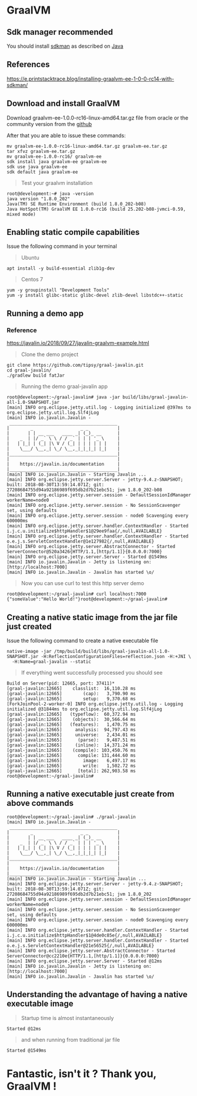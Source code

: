 
# GraalVM 

## Sdk manager recommended
You should install [sdkman](https://sdkman.io/) as described on [Java](https://github.com/RELATO/sources.ms4.io/blob/master/Java.md)

## References
https://e.printstacktrace.blog/installing-graalvm-ee-1-0-0-rc14-with-sdkman/

## Download and install GraalVM

Download graalvm-ee-1.0.0-rc16-linux-amd64.tar.gz file from oracle or the community version from the [github](https://github.com/oracle/graal/releases/download/vm-1.0.0-rc15/graalvm-ce-1.0.0-rc15-linux-amd64.tar.gz)

After that you are able to issue these commands:
```
mv graalvm-ee-1.0.0-rc16-linux-amd64.tar.gz graalvm-ee.tar.gz
tar xfvz graalvm-ee.tar.gz
mv graalvm-ee-1.0.0-rc16/ graalvm-ee
sdk install java graalvm-ee graalvm-ee
sdk use java graalvm-ee
sdk default java graalvm-ee
```
> Test your graalvm installation
```
root@development:~# java -version
java version "1.8.0_202"
Java(TM) SE Runtime Environment (build 1.8.0_202-b08)
Java HotSpot(TM) GraalVM EE 1.0.0-rc16 (build 25.202-b08-jvmci-0.59, mixed mode)
```
## Enabling static compile capabilities
Issue the following command in your terminal
> Ubuntu
```
apt install -y build-essential zlib1g-dev
```
> Centos 7
```
yum -y groupinstall "Development Tools"
yum -y install glibc-static glibc-devel zlib-devel libstdc++-static
``` 
## Running a demo app

### Reference
https://javalin.io/2018/09/27/javalin-graalvm-example.html

> Clone the demo project
```
git clone https://github.com/tipsy/graal-javalin.git
cd graal-javalin/
./gradlew build fatJar
```
> Running the demo graal-javalin app
```
root@development:~/graal-javalin# java -jar build/libs/graal-javalin-all-1.0-SNAPSHOT.jar
[main] INFO org.eclipse.jetty.util.log - Logging initialized @397ms to org.eclipse.jetty.util.log.Slf4jLog
[main] INFO io.javalin.Javalin -
 _________________________________________
|        _                  _ _           |
|       | | __ ___   ____ _| (_)_ __      |
|    _  | |/ _` \ \ / / _` | | | '_ \     |
|   | |_| | (_| |\ V / (_| | | | | | |    |
|    \___/ \__,_| \_/ \__,_|_|_|_| |_|    |
|_________________________________________|
|                                         |
|    https://javalin.io/documentation     |
|_________________________________________|
[main] INFO io.javalin.Javalin - Starting Javalin ...
[main] INFO org.eclipse.jetty.server.Server - jetty-9.4.z-SNAPSHOT; built: 2018-08-30T13:59:14.071Z; git: 27208684755d94a92186989f695db2d7b21ebc51; jvm 1.8.0_202-b08
[main] INFO org.eclipse.jetty.server.session - DefaultSessionIdManager workerName=node0
[main] INFO org.eclipse.jetty.server.session - No SessionScavenger set, using defaults
[main] INFO org.eclipse.jetty.server.session - node0 Scavenging every 600000ms
[main] INFO org.eclipse.jetty.server.handler.ContextHandler - Started i.j.c.u.initialize$httpHandler$1@29ee9faa{/,null,AVAILABLE}
[main] INFO org.eclipse.jetty.server.handler.ContextHandler - Started o.e.j.s.ServletContextHandler@1e127982{/,null,AVAILABLE}
[main] INFO org.eclipse.jetty.server.AbstractConnector - Started ServerConnector@520a3426{HTTP/1.1,[http/1.1]}{0.0.0.0:7000}
[main] INFO org.eclipse.jetty.server.Server - Started @1549ms
[main] INFO io.javalin.Javalin - Jetty is listening on: [http://localhost:7000]
[main] INFO io.javalin.Javalin - Javalin has started \o/
```
> Now you can use curl to test this http server demo
```
root@development:~/graal-javalin# curl localhost:7000
{"someValue":"Hello World!"}root@development:~/graal-javalin#
```

## Creating a native static image from the jar file just created
Issue the following command to create a native executable file
```
native-image -jar /tmp/build/build/libs/graal-javalin-all-1.0-SNAPSHOT.jar -H:ReflectionConfigurationFiles=reflection.json -H:+JNI \
  -H:Name=graal-javalin --static
```
> If everything went successfully processed you should see
```
Build on Server(pid: 12665, port: 37411)*
[graal-javalin:12665]    classlist:  16,110.28 ms
[graal-javalin:12665]        (cap):   3,790.90 ms
[graal-javalin:12665]        setup:   9,370.68 ms
[ForkJoinPool-2-worker-0] INFO org.eclipse.jetty.util.log - Logging initialized @31844ms to org.eclipse.jetty.util.log.Slf4jLog
[graal-javalin:12665]   (typeflow):  60,372.94 ms
[graal-javalin:12665]    (objects):  30,566.64 ms
[graal-javalin:12665]   (features):   1,470.75 ms
[graal-javalin:12665]     analysis:  94,797.43 ms
[graal-javalin:12665]     universe:   2,434.01 ms
[graal-javalin:12665]      (parse):   9,487.51 ms
[graal-javalin:12665]     (inline):  14,371.24 ms
[graal-javalin:12665]    (compile): 103,450.76 ms
[graal-javalin:12665]      compile: 131,444.60 ms
[graal-javalin:12665]        image:   6,497.17 ms
[graal-javalin:12665]        write:   1,502.72 ms
[graal-javalin:12665]      [total]: 262,903.58 ms
root@development:~/graal-javalin#
```
## Running a native executable just create from above commands
```
root@development:~/graal-javalin# ./graal-javalin
[main] INFO io.javalin.Javalin -
 _________________________________________
|        _                  _ _           |
|       | | __ ___   ____ _| (_)_ __      |
|    _  | |/ _` \ \ / / _` | | | '_ \     |
|   | |_| | (_| |\ V / (_| | | | | | |    |
|    \___/ \__,_| \_/ \__,_|_|_|_| |_|    |
|_________________________________________|
|                                         |
|    https://javalin.io/documentation     |
|_________________________________________|
[main] INFO io.javalin.Javalin - Starting Javalin ...
[main] INFO org.eclipse.jetty.server.Server - jetty-9.4.z-SNAPSHOT; built: 2018-08-30T13:59:14.071Z; git: 27208684755d94a92186989f695db2d7b21ebc51; jvm 1.8.0_202
[main] INFO org.eclipse.jetty.server.session - DefaultSessionIdManager workerName=node0
[main] INFO org.eclipse.jetty.server.session - No SessionScavenger set, using defaults
[main] INFO org.eclipse.jetty.server.session - node0 Scavenging every 600000ms
[main] INFO org.eclipse.jetty.server.handler.ContextHandler - Started i.j.c.u.initialize$httpHandler$1@4de0c85e{/,null,AVAILABLE}
[main] INFO org.eclipse.jetty.server.handler.ContextHandler - Started o.e.j.s.ServletContextHandler@21e56525{/,null,AVAILABLE}
[main] INFO org.eclipse.jetty.server.AbstractConnector - Started ServerConnector@cc2210e{HTTP/1.1,[http/1.1]}{0.0.0.0:7000}
[main] INFO org.eclipse.jetty.server.Server - Started @12ms
[main] INFO io.javalin.Javalin - Jetty is listening on: [http://localhost:7000]
[main] INFO io.javalin.Javalin - Javalin has started \o/
```
## Understanding the advantage of having a native executable image
> Startup time is almost instantaneously 
```
Started @12ms
```
> and when running from traditional jar file 
```
Started @1549ms
```

# Fantastic, isn't it ? Thank you, GraalVM !
